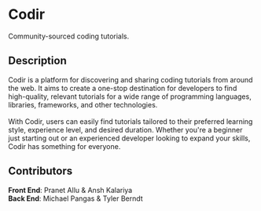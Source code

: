 # Codir

Community-sourced coding tutorials.

## Description

Codir is a platform for discovering and sharing coding tutorials from around the web. It aims to create a one-stop destination for developers to find high-quality, relevant tutorials for a wide range of programming languages, libraries, frameworks, and other technologies. 
<br /><br />
With Codir, users can easily find tutorials tailored to their preferred learning style, experience level, and desired duration. Whether you're a beginner just starting out or an experienced developer looking to expand your skills, Codir has something for everyone.

## Contributors

**Front End**: Pranet Allu & Ansh Kalariya<br />
**Back End**: Michael Pangas & Tyler Berndt
